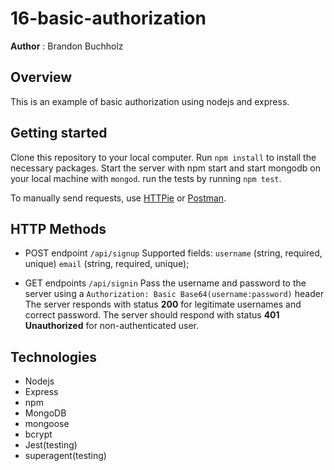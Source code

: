 # 16-basic-authorization

**Author** : Brandon Buchholz

## Overview
This is an example of basic authorization using nodejs and express.

## Getting started

Clone this repository to your local computer. Run `npm install` to install the necessary packages. Start the server with npm start and start mongodb on your local machine with `mongod`. run the tests by running `npm test`.

To manually send requests, use [HTTPie](https://httpie.org/) or [Postman](https://www.getpostman.com/).

## HTTP Methods

- POST endpoint `/api/signup` Supported fields: `username` (string, required, unique) `email` (string, required, unique); 

- GET endpoints `/api/signin` Pass the username and password to the server using a `Authorization: Basic Base64(username:password)` header  
The server responds with status **200** for legitimate usernames and correct password.
The server should respond with status **401 Unauthorized** for non-authenticated user. 

## Technologies

- Nodejs
- Express
- npm
- MongoDB
- mongoose
- bcrypt
- Jest(testing)
- superagent(testing)